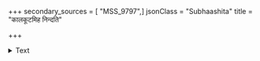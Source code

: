 +++
secondary_sources = [ "MSS_9797",]
jsonClass = "Subhaashita"
title = "कालकूटमिह निन्दति"

+++

<details><summary>Text</summary>

कालकूटमिह निन्दति लोको येन शम्भुरजरामर एव।  
अन्तकं विरहिणीशु सुधांशुं स्तौत्यमुं तु विरलो हि विवेकः॥
</details>

